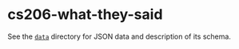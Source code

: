 # cs206-what-they-said

See the [`data`](https://github.com/alexanderjhurtado/cs206-what-they-said/tree/main/what-they-said/data) directory for JSON data and description of its schema.
